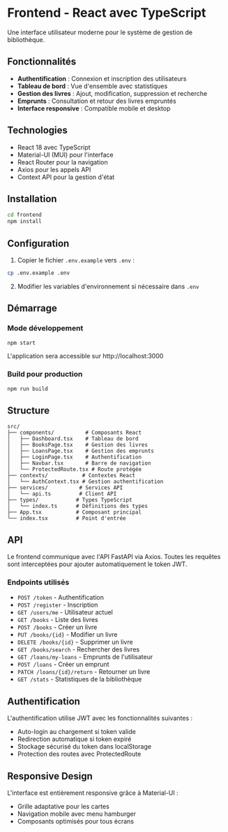 # Frontend - React avec TypeScript

Une interface utilisateur moderne pour le système de gestion de bibliothèque.

## Fonctionnalités

- **Authentification** : Connexion et inscription des utilisateurs
- **Tableau de bord** : Vue d'ensemble avec statistiques
- **Gestion des livres** : Ajout, modification, suppression et recherche
- **Emprunts** : Consultation et retour des livres empruntés
- **Interface responsive** : Compatible mobile et desktop

## Technologies

- React 18 avec TypeScript
- Material-UI (MUI) pour l'interface
- React Router pour la navigation
- Axios pour les appels API
- Context API pour la gestion d'état

## Installation

```bash
cd frontend
npm install
```

## Configuration

1. Copier le fichier `.env.example` vers `.env` :
```bash
cp .env.example .env
```

2. Modifier les variables d'environnement si nécessaire dans `.env`

## Démarrage

### Mode développement
```bash
npm start
```
L'application sera accessible sur http://localhost:3000

### Build pour production
```bash
npm run build
```

## Structure

```
src/
├── components/          # Composants React
│   ├── Dashboard.tsx    # Tableau de bord
│   ├── BooksPage.tsx    # Gestion des livres
│   ├── LoansPage.tsx    # Gestion des emprunts
│   ├── LoginPage.tsx    # Authentification
│   ├── Navbar.tsx       # Barre de navigation
│   └── ProtectedRoute.tsx # Route protégée
├── contexts/           # Contextes React
│   └── AuthContext.tsx # Gestion authentification
├── services/          # Services API
│   └── api.ts         # Client API
├── types/            # Types TypeScript
│   └── index.ts      # Définitions des types
├── App.tsx           # Composant principal
└── index.tsx         # Point d'entrée
```

## API

Le frontend communique avec l'API FastAPI via Axios. Toutes les requêtes sont interceptées pour ajouter automatiquement le token JWT.

### Endpoints utilisés

- `POST /token` - Authentification
- `POST /register` - Inscription
- `GET /users/me` - Utilisateur actuel
- `GET /books` - Liste des livres
- `POST /books` - Créer un livre
- `PUT /books/{id}` - Modifier un livre
- `DELETE /books/{id}` - Supprimer un livre
- `GET /books/search` - Rechercher des livres
- `GET /loans/my-loans` - Emprunts de l'utilisateur
- `POST /loans` - Créer un emprunt
- `PATCH /loans/{id}/return` - Retourner un livre
- `GET /stats` - Statistiques de la bibliothèque

## Authentification

L'authentification utilise JWT avec les fonctionnalités suivantes :
- Auto-login au chargement si token valide
- Redirection automatique si token expiré
- Stockage sécurisé du token dans localStorage
- Protection des routes avec ProtectedRoute

## Responsive Design

L'interface est entièrement responsive grâce à Material-UI :
- Grille adaptative pour les cartes
- Navigation mobile avec menu hamburger
- Composants optimisés pour tous écrans